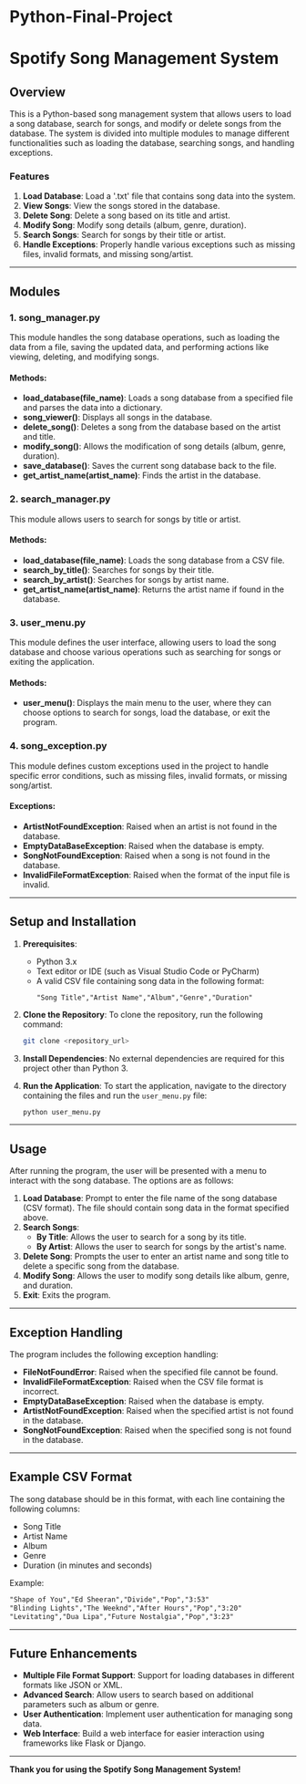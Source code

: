 # Python-Final-Project
# Spotify Song Management System

## Overview

This is a Python-based song management system that allows users to load a song database, search for songs, and modify or delete songs from the database. The system is divided into multiple modules to manage different functionalities such as loading the database, searching songs, and handling exceptions.

### Features

1. **Load Database**: Load a '.txt' file that contains song data into the system.
2. **View Songs**: View the songs stored in the database.
3. **Delete Song**: Delete a song based on its title and artist.
4. **Modify Song**: Modify song details (album, genre, duration).
5. **Search Songs**: Search for songs by their title or artist.
6. **Handle Exceptions**: Properly handle various exceptions such as missing files, invalid formats, and missing song/artist.

---

## Modules

### 1. **song_manager.py**

This module handles the song database operations, such as loading the data from a file, saving the updated data, and performing actions like viewing, deleting, and modifying songs.

#### Methods:
- **load_database(file_name)**: Loads a song database from a specified file and parses the data into a dictionary.
- **song_viewer()**: Displays all songs in the database.
- **delete_song()**: Deletes a song from the database based on the artist and title.
- **modify_song()**: Allows the modification of song details (album, genre, duration).
- **save_database()**: Saves the current song database back to the file.
- **get_artist_name(artist_name)**: Finds the artist in the database.

### 2. **search_manager.py**

This module allows users to search for songs by title or artist.

#### Methods:
- **load_database(file_name)**: Loads the song database from a CSV file.
- **search_by_title()**: Searches for songs by their title.
- **search_by_artist()**: Searches for songs by artist name.
- **get_artist_name(artist_name)**: Returns the artist name if found in the database.

### 3. **user_menu.py**

This module defines the user interface, allowing users to load the song database and choose various operations such as searching for songs or exiting the application.

#### Methods:
- **user_menu()**: Displays the main menu to the user, where they can choose options to search for songs, load the database, or exit the program.

### 4. **song_exception.py**

This module defines custom exceptions used in the project to handle specific error conditions, such as missing files, invalid formats, or missing song/artist.

#### Exceptions:
- **ArtistNotFoundException**: Raised when an artist is not found in the database.
- **EmptyDataBaseException**: Raised when the database is empty.
- **SongNotFoundException**: Raised when a song is not found in the database.
- **InvalidFileFormatException**: Raised when the format of the input file is invalid.

---

## Setup and Installation

1. **Prerequisites**:
    - Python 3.x
    - Text editor or IDE (such as Visual Studio Code or PyCharm)
    - A valid CSV file containing song data in the following format:
        ```csv
        "Song Title","Artist Name","Album","Genre","Duration"
        ```

2. **Clone the Repository**:
    To clone the repository, run the following command:
    ```bash
    git clone <repository_url>
    ```

3. **Install Dependencies**:
    No external dependencies are required for this project other than Python 3.

4. **Run the Application**:
    To start the application, navigate to the directory containing the files and run the `user_menu.py` file:
    ```bash
    python user_menu.py
    ```

---

## Usage

After running the program, the user will be presented with a menu to interact with the song database. The options are as follows:

1. **Load Database**: Prompt to enter the file name of the song database (CSV format). The file should contain song data in the format specified above.
2. **Search Songs**:
   - **By Title**: Allows the user to search for a song by its title.
   - **By Artist**: Allows the user to search for songs by the artist's name.
3. **Delete Song**: Prompts the user to enter an artist name and song title to delete a specific song from the database.
4. **Modify Song**: Allows the user to modify song details like album, genre, and duration.
5. **Exit**: Exits the program.

---

## Exception Handling

The program includes the following exception handling:

- **FileNotFoundError**: Raised when the specified file cannot be found.
- **InvalidFileFormatException**: Raised when the CSV file format is incorrect.
- **EmptyDataBaseException**: Raised when the database is empty.
- **ArtistNotFoundException**: Raised when the specified artist is not found in the database.
- **SongNotFoundException**: Raised when the specified song is not found in the database.

---

## Example CSV Format

The song database should be in this format, with each line containing the following columns:
- Song Title
- Artist Name
- Album
- Genre
- Duration (in minutes and seconds)

Example:

```txt
"Shape of You","Ed Sheeran","Divide","Pop","3:53"
"Blinding Lights","The Weeknd","After Hours","Pop","3:20"
"Levitating","Dua Lipa","Future Nostalgia","Pop","3:23"
```

---

## Future Enhancements

- **Multiple File Format Support**: Support for loading databases in different formats like JSON or XML.
- **Advanced Search**: Allow users to search based on additional parameters such as album or genre.
- **User Authentication**: Implement user authentication for managing song data.
- **Web Interface**: Build a web interface for easier interaction using frameworks like Flask or Django.

---


**Thank you for using the Spotify Song Management System!**
